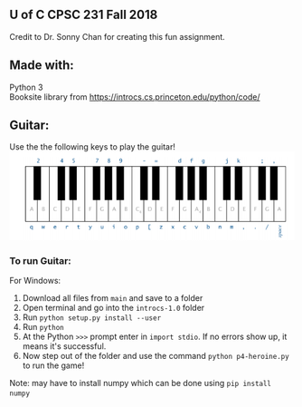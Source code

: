 ## U of C CPSC 231 Fall 2018
Credit to Dr. Sonny Chan for creating this fun assignment.
## Made with:
Python 3 <br>
Booksite library from https://introcs.cs.princeton.edu/python/code/
## Guitar:
Use the the following keys to play the guitar! <br>
![image](https://github.com/JessieG123/Guitar/blob/main/Piano%20Keys.png)

### To run Guitar:
For Windows: <br>
1. Download all files from `main` and save to a folder
2. Open terminal and go into the `introcs-1.0` folder
3. Run `python setup.py install --user`
4. Run `python`
5. At the Python `>>>` prompt enter in `import stdio`. If no errors show up, it means it's successful.
6. Now step out of the folder and use the command `python p4-heroine.py` to run the game!

Note: may have to install numpy which can be done using `pip install numpy`
